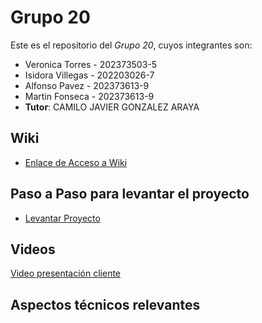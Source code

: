 # Grupo 20

Este es el repositorio del *Grupo 20*, cuyos integrantes son:

* Veronica Torres - 202373503-5
* Isidora Villegas - 202203026-7
* Alfonso Pavez - 202373613-9
* Martin Fonseca - 202373613-9
* **Tutor**: CAMILO JAVIER GONZALEZ ARAYA

## Wiki

* [Enlace de Acceso a Wiki](https://github.com/elmarto356/GRUPOInformagicos2025-PROYINF/wiki)

## Paso a Paso para levantar el proyecto

* [Levantar Proyecto](MontarProyecto.md)

## Videos

[Video presentación cliente](https://aula.usm.cl/mod/resource/view.php?id=6926137)

## Aspectos técnicos relevantes
